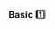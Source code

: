 <div id="title">

### Basic :one:

</div>

<div id="body">

<include src="avoidLongMethods/embed-inParent.md" boilerplate />
<include src="avoidDeepNesting/embed-inParent.md" boilerplate />
<include src="avoidComplicatedExpressions/embed-inParent.md" boilerplate />
<include src="avoidMagicNumbers/embed-inParent.md" boilerplate />
<include src="makeCodeObvious/embed-inParent.md" boilerplate />

</div>

<div id="extras">
</div>